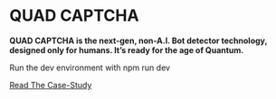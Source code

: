# QUAD CAPTCHA

**QUAD CAPTCHA is the next-gen, non-A.I. Bot detector technology, designed only for humans. It’s ready for the age of Quantum.**

Run the dev environment with
    npm run dev

[Read The Case-Study](https://darbaz.design/projects/g-shield.html)
